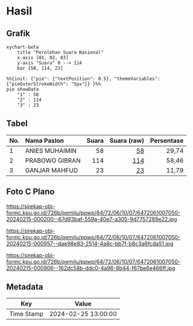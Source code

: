 # Hasil

## Grafik

```mermaid
xychart-beta
    title "Perolehan Suara Nasional"
    x-axis [01, 02, 03]
    y-axis "Suara" 0 --> 114
    bar [58, 114, 23]
```

```mermaid
%%{init: {"pie": {"textPosition": 0.5}, "themeVariables": {"pieOuterStrokeWidth": "5px"}} }%%
pie showData
    "1" : 58
    "2" : 114
    "3" : 23
```

## Tabel

| No. | Nama Paslon    | Suara | Suara (raw) | Persentase |
|:--- |:-------------- | -----:| -----------:| ----------:|
| 1   | ANIES MUHAIMIN | 58    | [58][p-1]   | 29,74      |
| 2   | PRABOWO GIBRAN | 114   | [114][p-2]  | 58,46      |
| 3   | GANJAR MAHFUD  | 23    | [23][p-3]   | 11,79      |


[p-1]: https://github.com/gigit-pemilu/pemilu-2024/blob/main/pilpres/hitung-suara/sub/64-kalimantan-timur/sub/72-kota-samarinda/sub/06-sungai-kunjang/sub/1007-karang-anyar/sub/050-tps/sub/paslon-1.txt
[p-2]: https://github.com/gigit-pemilu/pemilu-2024/blob/main/pilpres/hitung-suara/sub/64-kalimantan-timur/sub/72-kota-samarinda/sub/06-sungai-kunjang/sub/1007-karang-anyar/sub/050-tps/sub/paslon-2.txt
[p-3]: https://github.com/gigit-pemilu/pemilu-2024/blob/main/pilpres/hitung-suara/sub/64-kalimantan-timur/sub/72-kota-samarinda/sub/06-sungai-kunjang/sub/1007-karang-anyar/sub/050-tps/sub/paslon-3.txt

## Foto C Plano

https://sirekap-obj-formc.kpu.go.id/726b/pemilu/ppwp/64/72/06/10/07/6472061007050-20240215-000200--67d93baf-559a-40e7-a305-9d7757289e22.jpg

https://sirekap-obj-formc.kpu.go.id/726b/pemilu/ppwp/64/72/06/10/07/6472061007050-20240215-000957--dae98e83-2514-4a8c-bb7f-b8c3a6fcda51.jpg

https://sirekap-obj-formc.kpu.go.id/726b/pemilu/ppwp/64/72/06/10/07/6472061007050-20240215-000906--162dc58b-ddc0-4a96-8b44-f67be6e466ff.jpg


## Metadata

| Key        | Value               |
| ---------- | ------------------- |
| Time Stamp | 2024-02-25 13:00:00 |



